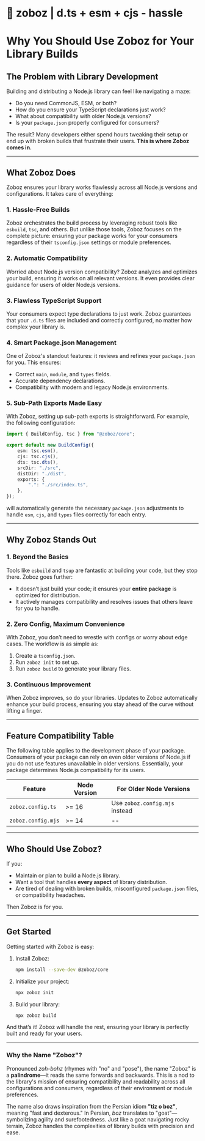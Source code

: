 # 🐐 zoboz | d.ts + esm + cjs - hassle

# Why You Should Use Zoboz for Your Library Builds

## **The Problem with Library Development**
Building and distributing a Node.js library can feel like navigating a maze:
- Do you need CommonJS, ESM, or both?
- How do you ensure your TypeScript declarations just work?
- What about compatibility with older Node.js versions?
- Is your `package.json` properly configured for consumers?

The result? Many developers either spend hours tweaking their setup or end up with broken builds that frustrate their users. **This is where Zoboz comes in.**

---

## **What Zoboz Does**
Zoboz ensures your library works flawlessly across all Node.js versions and configurations. It takes care of everything:

### **1. Hassle-Free Builds**
Zoboz orchestrates the build process by leveraging robust tools like `esbuild`, `tsc`, and others. But unlike those tools, Zoboz focuses on the complete picture: ensuring your package works for your consumers regardless of their `tsconfig.json` settings or module preferences.

### **2. Automatic Compatibility**
Worried about Node.js version compatibility? Zoboz analyzes and optimizes your build, ensuring it works on all relevant versions. It even provides clear guidance for users of older Node.js versions.

### **3. Flawless TypeScript Support**
Your consumers expect type declarations to just work. Zoboz guarantees that your `.d.ts` files are included and correctly configured, no matter how complex your library is.

### **4. Smart Package.json Management**
One of Zoboz's standout features: it reviews and refines your `package.json` for you. This ensures:
- Correct `main`, `module`, and `types` fields.
- Accurate dependency declarations.
- Compatibility with modern and legacy Node.js environments.

### **5. Sub-Path Exports Made Easy**
With Zoboz, setting up sub-path exports is straightforward. For example, the following configuration:

```typescript
import { BuildConfig, tsc } from "@zoboz/core";

export default new BuildConfig({
	esm: tsc.esm(),
	cjs: tsc.cjs(),
	dts: tsc.dts(),
	srcDir: "./src",
	distDir: "./dist",
	exports: {
		".": "./src/index.ts",
	},
});
```

will automatically generate the necessary `package.json` adjustments to handle `esm`, `cjs`, and `types` files correctly for each entry.

---

## **Why Zoboz Stands Out**

### **1. Beyond the Basics**
Tools like `esbuild` and `tsup` are fantastic at building your code, but they stop there. Zoboz goes further:
- It doesn’t just build your code; it ensures your **entire package** is optimized for distribution.
- It actively manages compatibility and resolves issues that others leave for you to handle.

### **2. Zero Config, Maximum Convenience**
With Zoboz, you don’t need to wrestle with configs or worry about edge cases. The workflow is as simple as:
1. Create a `tsconfig.json`.
2. Run `zoboz init` to set up.
3. Run `zoboz build` to generate your library files.

### **3. Continuous Improvement**
When Zoboz improves, so do your libraries. Updates to Zoboz automatically enhance your build process, ensuring you stay ahead of the curve without lifting a finger.

---

## **Feature Compatibility Table**
The following table applies to the development phase of your package. Consumers of your package can rely on even older versions of Node.js if you do not use features unavailable in older versions. Essentially, your package determines Node.js compatibility for its users.

| Feature            | Node Version | For Older Node Versions        |
| ------------------ | ------------ | ------------------------------ |
| `zoboz.config.ts`  | >= 16        | Use `zoboz.config.mjs` instead |
| `zoboz.config.mjs` | >= 14        | --                             |

---

## **Who Should Use Zoboz?**
If you:
- Maintain or plan to build a Node.js library.
- Want a tool that handles **every aspect** of library distribution.
- Are tired of dealing with broken builds, misconfigured `package.json` files, or compatibility headaches.

Then Zoboz is for you.

---

## **Get Started**
Getting started with Zoboz is easy:

1. Install Zoboz:
   ```bash
   npm install --save-dev @zoboz/core
   ```

2. Initialize your project:
   ```bash
   npx zoboz init
   ```

3. Build your library:
   ```bash
   npx zoboz build
   ```

And that’s it! Zoboz will handle the rest, ensuring your library is perfectly built and ready for your users.

---

### Why the Name "Zoboz"?

Pronounced *zoh-bohz* (rhymes with "no" and "pose"), the name "Zoboz" is a **palindrome**—it reads the same forwards and backwards. This is a nod to the library's mission of ensuring compatibility and readability across all configurations and consumers, regardless of their environment or module preferences.  

The name also draws inspiration from the Persian idiom **"tiz o boz"**, meaning "fast and dexterous." In Persian, *boz* translates to "goat"—symbolizing agility and surefootedness. Just like a goat navigating rocky terrain, Zoboz handles the complexities of library builds with precision and ease.
